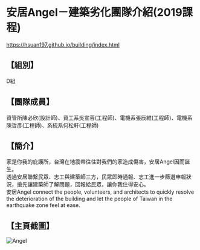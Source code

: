 # 安居Angel－建築劣化團隊介紹(2019課程)
https://hsuan197.github.io/building/index.html

## 【組別】
D組

## 【團隊成員】
資管所陳必欣(設計師)、資工系吳宣蓉(工程師)、電機系張辰維(工程師)、電機系陳哲彥(工程師)、系統系何松軒(工程師)

## 【簡介】
家是你我的庇護所，台灣在地震帶往往對我們的家造成傷害，安居Angel因而誕生。 <br>
透過安居聯繫民眾、志工與建築師三方，民眾即時通報、志工進一步篩選申報狀況，搶先讓建築師了解問題，回報給民眾，讓你我住得安心。 <br>
安居Angel connect the people, volunteers, and architects to quickly resolve the deterioration of  the building and let the people of Taiwan in the earthquake zone feel at ease. 

## 【主頁截圖】
![Angel](./angelindex.JPG)
